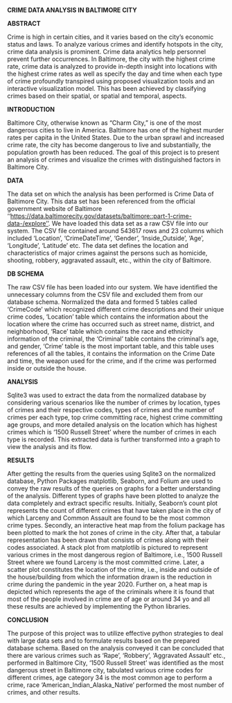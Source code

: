 **CRIME DATA ANALYSIS IN BALTIMORE CITY**

**ABSTRACT**

Crime is high in certain cities, and it varies based on the city’s economic status and laws. To analyze various crimes and identify hotspots in the city, crime data analysis is prominent. Crime data analytics help personnel prevent further occurrences. In Baltimore, the city with the highest crime rate, crime data is analyzed to provide in-depth insight into locations with the highest crime rates as well as specify the day
and time when each type of crime profoundly transpired using proposed visualization tools and an interactive visualization model. This has been achieved by classifying crimes based on their spatial, or spatial and temporal, aspects.

**INTRODUCTION**

Baltimore City, otherwise known as “Charm City,” is one of the most dangerous cities to live in America. Baltimore has one of the highest murder rates per capita in the United States. Due to the urban sprawl and increased crime rate, the city has become dangerous to live and substantially, the population growth has been reduced. The goal of this project is to present an analysis of crimes and visualize the crimes with distinguished factors in Baltimore City.

**DATA**

The data set on which the analysis has been performed is Crime Data of Baltimore City. This data set has been referenced from the official government website of Baltimore
‘‘https://data.baltimorecity.gov/datasets/baltimore::part-1-crime-data-/explore’’. We have loaded this data set as a raw CSV file into our system. The CSV file contained around 543617 rows and 23 columns which included ‘Location’, ‘CrimeDateTime’,
‘Gender’, ‘Inside_Outside’, ‘Age’, ‘Longitude’, ‘Latitude’ etc. The data set defines the location and characteristics of major crimes against the persons such as homicide, shooting, robbery, aggravated assault, etc., within the city of Baltimore.

**DB SCHEMA**

The raw CSV file has been loaded into our system. We have identified the unnecessary columns from the CSV file and excluded them from our database schema. Normalized the data and formed 5 tables called ‘CrimeCode’ which recognized different crime descriptions and their unique crime codes, ‘Location’ table which contains the information about the location where the crime has occurred such as street name, district, and neighborhood, ‘Race’ table which contains the
race and ethnicity information of the criminal, the ‘Criminal’ table contains the criminal’s age, and gender, ‘Crime’ table is the most important table, and this table uses references
of all the tables, it contains the information on the Crime Date and time, the weapon used for the crime, and if the crime was performed inside or outside the house.

**ANALYSIS**

Sqlite3 was used to extract the data from the normalized database by considering various scenarios like the number of crimes by location, types of crimes and their respective codes, types of crimes and the number of crimes per each type, top crime committing race, highest crime committing age groups, and more detailed analysis
on the location which has highest crimes which is ‘1500 Russell Street’ where the number of crimes in each type is recorded. This extracted data is further transformed into a graph to view the analysis and its flow.

**RESULTS**

After getting the results from the queries using Sqlite3 on the normalized database, Python Packages matplotlib, Seaborn, and Folium are used to convey the raw results of the queries on graphs for a better understanding of the analysis. Different types of
graphs have been plotted to analyze the data completely and extract specific results. Initially, Seaborn’s count plot represents the count of different crimes that have taken place in the city of which Larceny and Common Assault are found to be the most common crime types. Secondly, an interactive heat map from the folium package has
been plotted to mark the hot zones of crime in the city. After that, a tabular representation has been drawn that consists of crimes along with their codes associated. A stack plot from matplotlib is pictured to represent various crimes in the
most dangerous region of Baltimore, i.e., 1500 Russell Street where we found Larceny is the most committed crime. Later, a scatter plot constitutes the location of the crime, i.e., inside and outside of the house/building from which the information
drawn is the reduction in crime during the pandemic in the year 2020. Further on, a heat map is depicted which represents the age of the criminals where it is found that most of the people involved in crime are of age or around 34 yo and all these results are achieved by implementing the Python libraries.

**CONCLUSION**

The purpose of this project was to utilize effective python strategies to deal with large data sets and to formulate results based on the prepared database schema. Based on the analysis conveyed it can be concluded that there are various crimes such as ‘Rape’, ‘Robbery’, ‘Aggravated Assault’ etc., performed in Baltimore City, ‘1500
Russell Street’ was identified as the most dangerous street in Baltimore city, tabulated various crime codes for different crimes, age category 34 is the most common age to perform a crime, race ‘American_Indian_Alaska_Native’ performed the most number of crimes, and other results.
